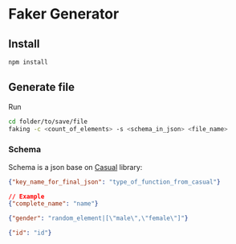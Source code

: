 # Faker Generator

## Install

```bash
npm install
```

## Generate file

Run

```bash
cd folder/to/save/file
faking -c <count_of_elements> -s <schema_in_json> <file_name>
```

### Schema
Schema is a json base on [Casual](https://www.npmjs.com/package/casual) library:

```json
{"key_name_for_final_json": "type_of_function_from_casual"}

// Example
{"complete_name": "name"}

{"gender": "random_element|[\"male\",\"female\"]"}

{"id": "id"}

```
